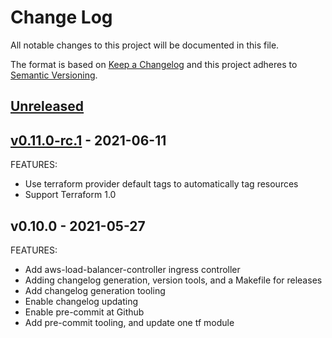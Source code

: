 # Change Log

All notable changes to this project will be documented in this file.

The format is based on [Keep a Changelog](http://keepachangelog.com/) and this
project adheres to [Semantic Versioning](http://semver.org/).

<a name="unreleased"></a>
## [Unreleased]


<a name="v0.11.0"></a>
## [v0.11.0-rc.1] - 2021-06-11
FEATURES:
- Use terraform provider default tags to automatically tag resources
- Support Terraform 1.0


<a name="v0.10.0"></a>
## v0.10.0 - 2021-05-27
FEATURES:
- Add aws-load-balancer-controller ingress controller
- Adding changelog generation, version tools, and a Makefile for releases
- Add changelog generation tooling
- Enable changelog updating
- Enable pre-commit at Github
- Add pre-commit tooling, and update one tf module


[Unreleased]: https://github.com/bocan/my-aws-eks/compare/v0.11.0-rc.2...HEAD
[v0.11.0-rc.2]: https://github.com/bocan/my-aws-eks/compare/v0.11.0-rc.1...v0.11.0-rc.2
[v0.11.0-rc.1]: https://github.com/bocan/my-aws-eks/compare/v0.10.0...v0.11.0-rc.1
